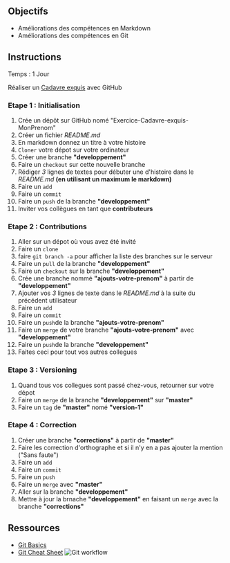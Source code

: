## Objectifs

- Améliorations des compétences en Markdown
- Améliorations des compétences en Git

## Instructions

Temps : 1 Jour

Réaliser un [Cadavre exquis](https://fr.wikipedia.org/wiki/Cadavre_exquis_(jeu)) avec GitHub

### Etape 1 : Initialisation
1. Crée un dépôt sur GitHub nomé "Exercice-Cadavre-exquis-MonPrenom"
1. Créer un fichier *README.md*
1. En markdown donnez un titre à votre histoire
1. `Cloner` votre dépot sur votre ordinateur
1. Créer une branche __"developpement"__
1. Faire un `checkout` sur cette nouvelle branche
1. Rédiger *3* lignes de textes pour débuter une d'histoire dans le *README.md* __(en utilisant un maximum le markdown)__
1. Faire un `add`
1. Faire un `commit`
1. Faire un `push` de la branche __"developpement"__
1. Inviter vos collègues en tant que __contributeurs__

### Etape 2 : Contributions
1. Aller sur un dépot où vous avez été invité
1. Faire un `clone`
1. faire `git branch -a` pour afficher la liste des branches sur le serveur
1. Faire un `pull` de la branche __"developpement"__
1. Faire un `checkout` sur la branche __"developpement"__
1. Crée une branche nommé __"ajouts-votre-prenom"__ à partir de __"developpement"__
1. Ajouter vos *3* lignes de texte dans le *README.md* à la suite du précédent utilisateur 
1. Faire un `add`
1. Faire un `commit` 
1. Faire un `push`de la branche  __"ajouts-votre-prenom"__
1. Faire un `merge` de votre branche __"ajouts-votre-prenom"__ avec __"developpement"__
1. Faire un `push`de la branche  __"developpement"__
1. Faites ceci pour tout vos autres collegues

### Etape 3 : Versioning
1. Quand tous vos collegues sont passé chez-vous, retourner sur votre dépot
1. Faire un `merge` de la branche __"developpement"__ sur __"master"__
1. Faire un `tag` de __"master"__ nomé __"version-1"__

### Etape 4 : Correction
1. Créer une branche __"corrections"__ à partir de __"master"__
1. Faire les correction d'orthographe et si il n'y en a pas ajouter la mention ("Sans faute")
1. Faire un `add`
1. Faire un `commit` 
1. Faire un `push`
1. Faire un `merge` avec __"master"__
1. Aller sur la branche __"developpement"__
1. Mettre à jour la brnache __"developpement"__ en faisant un `merge` avec la branche __"corrections"__

## Ressources

- [Git Basics](https://rogerdudler.github.io/git-guide/index.fr.html)
- [Git Cheat Sheet](https://rogerdudler.github.io/git-guide/files/git_cheat_sheet.pdf)
![Git workflow](http://blog.launchdarkly.com/wp-content/uploads/2016/07/Slide2.jpg)